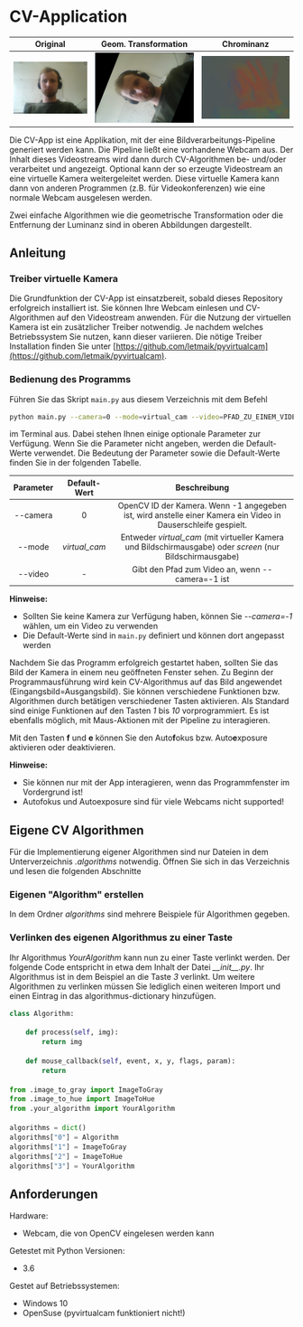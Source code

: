 # CV-Application
Original             | Geom. Transformation | Chrominanz
:-------------------------:|:-------------------------:|:-------------------------:
![](./data/cv1.png)  |  ![](./data/cv2.png) | ![](./data/cv3.png)

Die CV-App ist eine Applikation, mit der eine Bildverarbeitungs-Pipeline generiert werden kann. Die Pipeline ließt eine 
vorhandene Webcam aus. Der Inhalt dieses Videostreams wird dann durch CV-Algorithmen be- und/oder verarbeitet und angezeigt.
Optional kann der so erzeugte Videostream an eine virtuelle Kamera weitergeleitet werden. Diese virtuelle Kamera kann 
dann von anderen Programmen (z.B. für Videokonferenzen) wie eine normale Webcam ausgelesen werden.

Zwei einfache Algorithmen wie die geometrische Transformation oder die Entfernung der Luminanz sind in oberen 
Abbildungen dargestellt.


## Anleitung
### Treiber virtuelle Kamera
Die Grundfunktion der CV-App ist einsatzbereit, sobald dieses Repository erfolgreich installiert ist. Sie können Ihre
Webcam einlesen und CV-Algorithmen auf den Videostream anwenden. 
Für die Nutzung der virtuellen Kamera ist ein  zusätzlicher Treiber notwendig. Je nachdem welches Betriebssystem Sie 
nutzen, kann dieser variieren. Die nötige Treiber Installation finden Sie unter
 [https://github.com/letmaik/pyvirtualcam](https://github.com/letmaik/pyvirtualcam).

### Bedienung des Programms
Führen Sie das Skript `main.py` aus diesem Verzeichnis mit dem Befehl

```bash
python main.py --camera=0 --mode=virtual_cam --video=PFAD_ZU_EINEM_VIDEO
```

im Terminal aus. Dabei stehen Ihnen einige optionale Parameter zur Verfügung. Wenn Sie die Parameter nicht angeben,
werden die Default-Werte verwendet. Die Bedeutung der Parameter sowie die Default-Werte finden Sie in der folgenden 
Tabelle.

**Parameter** | **Default-Wert** | **Beschreibung**
:---:|:---:|:---:|
--camera| 0 | OpenCV ID der Kamera. Wenn -1 angegeben ist, wird anstelle einer Kamera ein Video in Dauserschleife gespielt. 
--mode| *virtual_cam* | Entweder *virtual_cam* (mit virtueller Kamera und Bildschirmausgabe) oder *screen* (nur Bildschirmausgabe)
--video | - | Gibt den Pfad zum Video an, wenn --camera=-1 ist

**Hinweise:** 
- Sollten Sie keine Kamera zur Verfügung haben, können Sie *--camera=-1* wählen, um ein Video zu verwenden
- Die Default-Werte sind in `main.py` definiert und können dort angepasst werden

Nachdem Sie das Programm erfolgreich gestartet haben, sollten Sie das Bild der Kamera in einem neu geöffneten Fenster
sehen. Zu Beginn der Programmausführung wird kein CV-Algorithmus auf das Bild angewendet (Eingangsbild=Ausgangsbild). 
Sie können verschiedene Funktionen bzw. Algorithmen durch betätigen verschiedener Tasten aktivieren. Als Standard sind 
einige Funktionen auf den Tasten *1* bis *10* vorprogrammiert. Es ist ebenfalls möglich, mit Maus-Aktionen mit der
Pipeline zu interagieren. 

Mit den Tasten **f** und **e** können Sie den Auto**f**okus bzw. Auto**e**xposure aktivieren oder deaktivieren.

**Hinweise:**
- Sie können nur mit der App interagieren, wenn das Programmfenster im Vordergrund ist! 
- Autofokus und Autoexposure sind für viele Webcams nicht supported!

## Eigene CV Algorithmen
Für die Implementierung eigener Algorithmen sind nur Dateien in dem Unterverzeichnis *.algorithms* notwendig. Öffnen 
Sie sich in das Verzeichnis und lesen die folgenden Abschnitte
 
### Eigenen "Algorithm" erstellen

In dem Ordner *algorithms* sind mehrere Beispiele für Algorithmen gegeben.

### Verlinken des eigenen Algorithmus zu einer Taste
Ihr Algorithmus *YourAlgorithm* kann nun zu einer Taste verlinkt werden. Der folgende Code entspricht in etwa dem Inhalt
der Datei *\_\_init\_\_.py*. Ihr Algorithmus ist in dem Beispiel an die Taste *3* verlinkt. Um weitere Algorithmen zu 
verlinken müssen Sie lediglich einen weiteren Import und einen Eintrag in das algorithmus-dictionary hinzufügen.

```python
class Algorithm:

    def process(self, img):
        return img

    def mouse_callback(self, event, x, y, flags, param):
        return

from .image_to_gray import ImageToGray
from .image_to_hue import ImageToHue
from .your_algorithm import YourAlgorithm

algorithms = dict()
algorithms["0"] = Algorithm
algorithms["1"] = ImageToGray
algorithms["2"] = ImageToHue
algorithms["3"] = YourAlgorithm
```
 
## Anforderungen
Hardware:
 - Webcam, die von OpenCV eingelesen werden kann

Getestet mit Python Versionen:
 - 3.6
 
Gestet auf Betriebssystemen:
 - Windows 10   
 - OpenSuse (pyvirtualcam funktioniert nicht!)
    